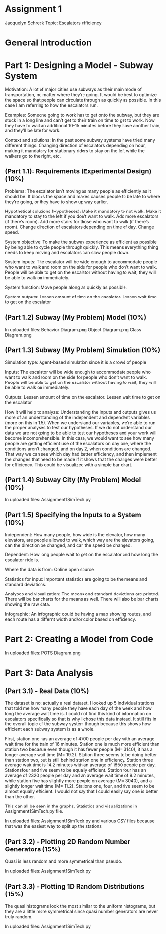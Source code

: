 # Assignment 1 
Jacquelyn Schreck
Topic: Escalators efficiency


# General Introduction
# Part 1: Designing a Model - Subway System

Motivation: A lot of major cities use subways as their main mode of transportation, no matter where they’re going. It would be best to optimize the space so that people can circulate through as quickly as possible. In this case I am referring to how the escalators run.

Examples: Someone going to work has to get onto the subway, but they are stuck in a long line and can’t get to their train on time to get to work. Now they have to wait an additional 10-15 minutes before they have another train, and they’ll be late for work.

Context and solutions: In the past some subway systems have tried many different things. Changing direction of escalators depending on hour, making it mandatory for stationary riders to stay on the left while the walkers go to the right, etc.


## (Part 1.1): Requirements (Experimental Design) **(10%)**
Problems: The escalator isn’t moving as many people as efficiently as it should be. It blocks the space and makes causes people to be late to where they’re going, or they have to show up way earlier. 

Hypothetical solutions (Hypotheses): Make it mandatory to not walk. Make it mandatory to stay to the left if you don’t want to walk. Add more escalators (if there’s room). Add more stairs for those who want to walk (if there’s room). Change direction of escalators depending on time of day. Change speed. 

System objective: To make the subway experience as efficient as possible by being able to cycle people through quickly. This means everything thing needs to keep moving and escalators can slow people down.

System inputs: The escalator will be wide enough to accommodate people who want to walk and room on the side for people who don’t want to walk. People will be able to get on the escalator without having to wait, they will be able to walk on immediately.

System function: Move people along as quickly as possible. 

System outputs: Lessen amount of time on the escalator. Lessen wait time to get on the escalator


## (Part 1.2) Subway (My Problem) Model **(10%)**

In uploaded files:
Behavior Diagram.png
Object Diagram.png
Class Diagram.png


## (Part 1.3) Subway (My Problem) Simulation **(10%)**

Simulation type: Agent-based simulation since it is a crowd of people

Inputs: The escalator will be wide enough to accommodate people who want to walk and room on the side for people who don’t want to walk. People will be able to get on the escalator without having to wait, they will be able to walk on immediately.

Outputs: Lessen amount of time on the escalator. Lessen wait time to get on the escalator

How it will help to analyze: Understanding the inputs and outputs gives us more of an understanding of the independent and dependent variables (more on this in 1.5). When we understand our variables, we’re able to run the proper analyses to test our hypotheses. If we do not understand our data we are not going to be able to test our hypotheses and your work will become incomprehensible. In this case, we would want to see how many people are getting efficient use of the escalators on day one, where the conditions aren’t changed, and on day 2, when conditions are changed. That way we can see which day had better efficiency, and then implement the changes that need to be made if it shows that the changes were better for efficiency. This could be visualized with a simple bar chart.


## (Part 1.4) Subway City (My Problem) Model **(10%)**

In uploaded files:
Assignment1SimTech.py

## (Part 1.5) Specifying the Inputs to a System **(10%)**

Independent: How many people, how wide is the elevator, how many elevators, are people allowed to walk, which way are the elevators going, can the direction be changed, and can the speed be changed. 

Dependent: How long people wait to get on the escalator and how long the escalator ride is. 

Where the data is from: Online open source

Statistics for input: Important statistics are going to be the means and standard deviations. 

Analyses and visualization: The means and standard deviations are printed. There will be bar charts for the means as well. There will also be bar charts showing the raw data.

Infographic: An infographic could be having a map showing routes, and each route has a differnt width and/or color based on efficiency.


# Part 2: Creating a Model from Code

In uploaded files:
POTS Diagram.png


# Part 3: Data Analysis

## (Part 3.1) - Real Data **(10%)**

The dataset is not actually a real dataset. I looked up 5 individual stations that told me how many people they have each day of the week and how long the average wait time is. I could not find this kind of information on escalators specifically so that is why I chose this data instead. It still fits in the overall topic of the subway system though because this shows how efficient each subway system is as a whole. 

First, station one has an average of 4700 people per day with an average wait time for the train of 16 minutes. Station one is much more efficient than station two becasue even though it has fewer people (M= 3140), it has a longer average wait time (M= 19.2). Station three seems to be doing better than station two, but is still behind station one in efficiency. Station three average wait time is 14.2 minutes with an average of 1560 people per day. Stationsfour and five seem to be equally efficient. Station four has an average of 2320 people per day and an average wait time of 9.2 minutes, while station five has slightly more people on average (M= 3040), and a slightly longer wait time (M= 11.2). Stations one, four, and five seem to be almost equally efficient. I would not say that I could easily say one is better than the other.

This can all be seen in the graphs. Statistics and visualizations in Assignment1SimTech.py file.

In uploaded files:
Assignment1SimTech.py and various CSV files because that was the easiest way to split up the stations

## (Part 3.2) -  Plotting 2D Random Number Generators **(15%)**

Quasi is less random and more symmetrical than pseudo. 

In uploaded files:
Assignment1SimTech.py

## (Part 3.3) -  Plotting 1D Random Distributions **(15%)**

The quasi histograms look the most similar to the uniform histograms, but they are a little more symmetrical since quasi number generators are never truly random.

In uploaded files:
Assignment1SimTech.py

